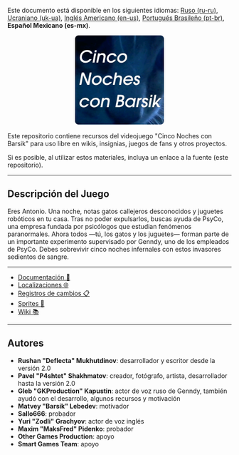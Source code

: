 Este documento está disponible en los siguientes idiomas: [Ruso (ru-ru)](/README_ru-ru.md), [Ucraniano (uk-ua)](/README_uk-ua.md), [Inglés Americano (en-us)](/README.md), [Portugués Brasileño (pt-br)](/README_pt-br.md), **Español Mexicano (es-mx)**.

<p align="center">
  <img src="./sprites/repo_icon_es-mx.png" alt="Repository icon" width="200" />
</p>

Este repositorio contiene recursos del videojuego "Cinco Noches con Barsik" para uso libre en wikis, insignias, juegos de fans y otros proyectos.

Si es posible, al utilizar estos materiales, incluya un enlace a la fuente (este repositorio).

---

## Descripción del Juego

Eres Antonio. Una noche, notas gatos callejeros desconocidos y juguetes robóticos en tu casa. Tras no poder expulsarlos, buscas ayuda de PsyCo, una empresa fundada por psicólogos que estudian fenómenos paranormales. Ahora todos —tú, los gatos y los juguetes— forman parte de un importante experimento supervisado por Genndy, uno de los empleados de PsyCo. Debes sobrevivir cinco noches infernales con estos invasores sedientos de sangre.

---

* [Documentación 📖](/docs/)
* [Localizaciones 🌐](/langs/)
* [Registros de cambios 📋](/changelogs/)
* [Sprites 👾](/sprites/)
* [Wiki 📚](/wiki/)

---

## Autores

* **Rushan "Deflecta" Mukhutdinov**: desarrollador y escritor desde la versión 2.0
* **Pavel "P4shtet" Shakhmatov**: creador, fotógrafo, artista, desarrollador hasta la versión 2.0
* **Gleb "GKProduction" Kapustin**: actor de voz ruso de Genndy, también ayudó con el desarrollo, algunos recursos y motivación
* **Matvey "Barsik" Lebedev**: motivador
* **Sallo666**: probador
* **Yuri "Zodli" Grachyov**: actor de voz inglés
* **Maxim "MaksFred" Pidenko**: probador
* **Other Games Production**: apoyo
* **Smart Games Team**: apoyo
